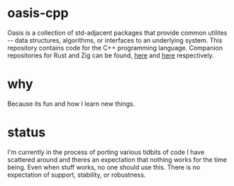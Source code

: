 # oasis-cpp

Oasis is a collection of std-adjacent packages that provide common utilites --
data structures, algorithms, or interfaces to an underlying system. This repository
contains code for the C++ programming language. Companion repositories for Rust
and Zig can be found, [here](https://github.com/matthew-russo/oasis-rs) and
[here](https://github.com/matthew-russo/oasis-zig) respectively.

# why
Because its fun and how I learn new things.

# status
I'm currently in the process of porting various tidbits of code I have scattered
around and theres an expectation that nothing works for the time being. Even when
stuff works, no one should use this. There is no expectation of support, stability,
or robustness.
